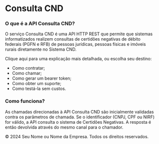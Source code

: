 # Consulta CND
### O que é a API Consulta CND?

O serviço Consulta CND é uma API HTTP REST que permite que sistemas informatizados realizem consultas de certidões negativas de débito federais (PGFN e RFB) de pessoas jurídicas, pessoas físicas e imóveis rurais diretamente no Sistema CND.

Clique aqui para uma explicação mais detalhada, ou escolha seu destino:

* Como contratar;
* Como chamar;
* Como gerar um bearer token;
* Como obter um suporte;
* Como testá-la sem custos.

### Como funciona? 

As chamadas direcionadas à API Consulta CND são inicialmente validadas contra os parâmetros de chamada. Se o identificador (CNPJ, CPF ou NIRF) for válido, a API consulta o sistema de Certidões Negativas. A resposta é então devolvida através do mesmo canal para o chamador. 

© 2024 Seu Nome ou Nome da Empresa. Todos os direitos reservados.